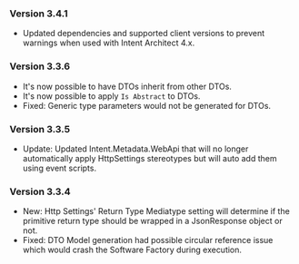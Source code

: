 ### Version 3.4.1

- Updated dependencies and supported client versions to prevent warnings when used with Intent Architect 4.x.

### Version 3.3.6

- It's now possible to have DTOs inherit from other DTOs.
- It's now possible to apply `Is Abstract` to DTOs.
- Fixed: Generic type parameters would not be generated for DTOs.

### Version 3.3.5

- Update: Updated Intent.Metadata.WebApi that will no longer automatically apply HttpSettings stereotypes but will auto add them using event scripts.

### Version 3.3.4

- New: Http Settings' Return Type Mediatype setting will determine if the primitive return type should be wrapped in a JsonResponse object or not.
- Fixed: DTO Model generation had possible circular reference issue which would crash the Software Factory during execution.
